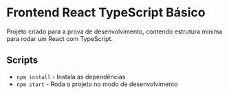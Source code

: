 # Frontend React TypeScript Básico

Projeto criado para a prova de desenvolvimento, contendo estrutura mínima para rodar um React com TypeScript.

## Scripts

- `npm install` - Instala as dependências
- `npm start` - Roda o projeto no modo de desenvolvimento

